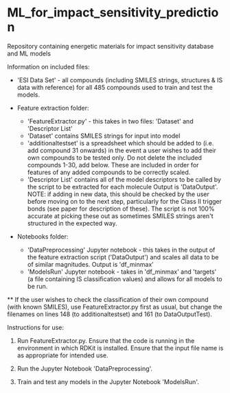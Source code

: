 # ML_for_impact_sensitivity_prediction
Repository containing energetic materials for impact sensitivity database and ML models

Information on included files:

- 'ESI Data Set' - all compounds (including SMILES strings, structures & IS data with reference) for all 485 compounds used to train and test the models.
 
- Feature extraction folder: 
	- 'FeatureExtractor.py' - this takes in two files: 'Dataset' and 'Descriptor List'
	- 'Dataset' contains SMILES strings for input into model
    - 'additionaltestset' is a spreadsheet which should be added to (i.e. add compound 31 onwards) in the event a user wishes to add their own compounds to be tested only. Do not delete the included compounds 1-30, add below. These are included in order for features of any added compounds to be correctly scaled.
	- 'Descriptor List' contains all of the model descriptors to be called by the script to be extracted for each molecule
	Output is 'DataOutput'. NOTE: if adding in new data, this should be checked by the user before moving on to the next step, particularly for the Class II trigger bonds (see paper for description of these). The script is not 100% accurate at picking these out as sometimes SMILES strings aren't structured in the expected way.
 
- Notebooks folder:
	- 'DataPreprocessing' Jupyter notebook - this takes in the output of the feature extraction script ('DataOutput') and scales all data to be of similar magnitudes. Output is 'df_minmax'
	- 'ModelsRun' Jupyter notebook - takes in 'df_minmax' and 'targets' (a file containing IS classification values) and allows for all models to be run.

** If the user wishes to check the classification of their own compound (with known SMILES), use FeatureExtractor.py first as usual, but change the filenames on lines 148 (to additionaltestset) and 161 (to DataOutputTest).

Instructions for use:

1. Run FeatureExtractor.py. Ensure that the code is running in the environment in which RDKit is installed. Ensure that the input file name is as appropriate for intended use.

2. Run the Jupyter Notebook 'DataPreprocessing'. 

3. Train and test any models in the Jupyter Notebook 'ModelsRun'.
